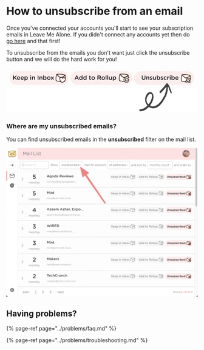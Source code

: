# How to unsubscribe from an email

Once you've connected your accounts you'll start to see your subscription emails in Leave Me Alone. If you didn't connect any accounts yet then do [go here](how-to-connect-your-email-account.md) and that first!

To unsubscribe from the emails you don't want just click the unsubscribe button and we will do the hard work for you!

![Click Unsubscribe to unsubscribe from an email! ](../.gitbook/assets/unsub-example.png)

### Where are my unsubscribed emails?

You can find unsubscribed emails in the **unsubscribed** filter on the mail list.

![](../.gitbook/assets/image%20%2839%29.png)

## Having problems?

{% page-ref page="../problems/faq.md" %}

{% page-ref page="../problems/troubleshooting.md" %}



